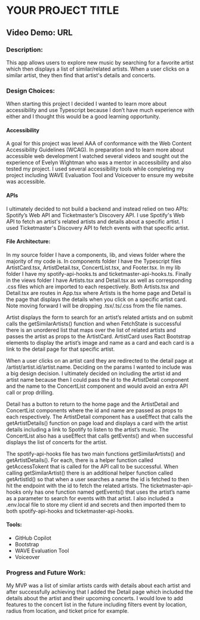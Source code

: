 # YOUR PROJECT TITLE

## Video Demo: URL

### Description:

This app allows users to explore new music by searching for a favorite artist which then displays a list of similar/related artists. When a user clicks on a similar artist, they then find that artist's details and concerts.

### Design Choices:

When starting this project I decided I wanted to learn more about accessibility and use Typescript because I don’t have much experience with either and I thought this would be a good learning opportunity.

#### Accessibility

A goal for this project was level AAA of conformance with the Web Content Accessibility Guidelines (WCAG). In preparation and to learn more about accessible web development I watched several videos and sought out the experience of Evelyn Wightman who was a mentor in accessibility and also tested my project. I used several accessibility tools while completing my project including WAVE Evaluation Tool and Voiceover to ensure my website was accessible.

#### APIs

I ultimately decided to not build a backend and instead relied on two APIs: Spotify’s Web API and Ticketmaster’s Discovery API. I use Spotify's Web API to fetch an artist's related artists and details about a specific artist. I used Ticketmaster's Discovery API to fetch events with that specific artist.

#### File Architecture:

In my source folder I have a components, lib, and views folder where the majority of my code is. In components folder I have the Typescript files ArtistCard.tsx, ArtistDetail.tsx, ConcertList.tsx, and Footer.tsx. In my lib folder I have my spotify-api-hooks.ts and ticketmaster-api-hooks.ts. Finally in the views folder I have Artists.tsx and Detail.tsx as well as corresponding .css files which are imported to each respectively. Both Artists.tsx and Detail.tsx are routes in App.tsx where Artists is the home page and Detail is the page that displays the details when you click on a specific artist card. Note moving forward I will be dropping .tsx/.ts/.css from the file names.

Artist displays the form to search for an artist’s related artists and on submit calls the getSimilarArtists() function and when FetchState is successful there is an unordered list that maps over the list of related artists and passes the artist as props to the ArtistCard. ArtistCard uses Ract Bootstrap elements to display the artist’s image and name as a card and each card is a link to the detail page for that specific artist.

When a user clicks on an artist card they are redirected to the detail page at /artist/artist.id/artist.name. Deciding on the params I wanted to include was a big design decision. I ultimately decided on including the artist id and artist name because then I could pass the id to the ArtistDetail component and the name to the ConcertList component and would avoid an extra API call or prop drilling.

Detail has a button to return to the home page and the ArtistDetail and ConcertList components where the id and name are passed as props to each respectively. The ArtistDetail component has a useEffect that calls the getArtistDetails() function on page load and displays a card with the artist details including a link to Spotify to listen to the artist’s music. The ConcertList also has a useEffect that calls getEvents() and when successful displays the list of concerts for the artist.

The spotify-api-hooks file has two main functions getSimilarArtists() and getArtistDetails(). For each, there is a helper function called getAccessTokent that is called for the API call to be successful. When calling getSimilarArtist() there is an additional helper function called getArtistId() so that when a user searches a name the id is fetched to then hit the endpoint with the id to fetch the related artists. The ticketmaster-api-hooks only has one function named getEvents() that uses the artist’s name as a parameter to search for events with that artist. I also included a .env.local file to store my client id and secrets and then imported them to both spotify-api-hooks and ticketmaster-api-hooks.

#### Tools:

- GitHub Copilot
- Bootstrap
- WAVE Evaluation Tool
- Voiceover

### Progress and Future Work:

My MVP was a list of similar artists cards with details about each artist and after successfully achieving that I added the Detail page which included the details about the artist and their upcoming concerts. I would love to add features to the concert list in the future including filters event by location, radius from location, and ticket price for example.
